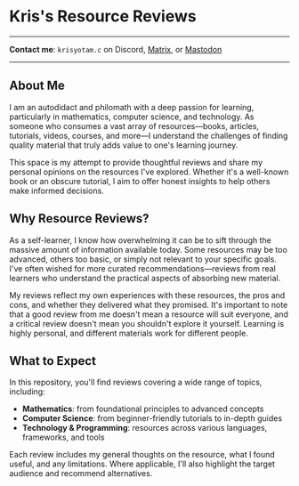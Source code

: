 # Kris's Resource Reviews
___
**Contact me**: ```krisyotam.c``` on Discord, [Matrix](https://matrix.to/#/@khr1st:matrix.org), or [Mastodon](https://fosstodon.org/@krisyotam)

___
## About Me
I am an autodidact and philomath with a deep passion for learning, particularly in mathematics, computer science, and technology. As someone who consumes a vast array of resources—books, articles, tutorials, videos, courses, and more—I understand the challenges of finding quality material that truly adds value to one's learning journey.

This space is my attempt to provide thoughtful reviews and share my personal opinions on the resources I've explored. Whether it's a well-known book or an obscure tutorial, I aim to offer honest insights to help others make informed decisions.

## Why Resource Reviews?
As a self-learner, I know how overwhelming it can be to sift through the massive amount of information available today. Some resources may be too advanced, others too basic, or simply not relevant to your specific goals. I've often wished for more curated recommendations—reviews from real learners who understand the practical aspects of absorbing new material.

My reviews reflect my own experiences with these resources, the pros and cons, and whether they delivered what they promised. It's important to note that a good review from me doesn't mean a resource will suit everyone, and a critical review doesn't mean you shouldn't explore it yourself. Learning is highly personal, and different materials work for different people.

## What to Expect
In this repository, you'll find reviews covering a wide range of topics, including:
- **Mathematics**: from foundational principles to advanced concepts  
- **Computer Science**: from beginner-friendly tutorials to in-depth guides  
- **Technology & Programming**: resources across various languages, frameworks, and tools

Each review includes my general thoughts on the resource, what I found useful, and any limitations. Where applicable, I'll also highlight the target audience and recommend alternatives.
